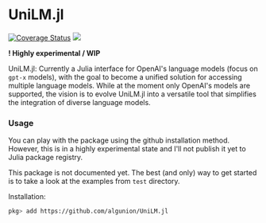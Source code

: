 # UniLM.jl
[![Coverage Status](https://coveralls.io/repos/github/algunion/UniLM.jl/badge.svg)](https://coveralls.io/github/algunion/UniLM.jl)
[![](https://img.shields.io/badge/%F0%9F%9B%A9%EF%B8%8F_tested_with-JET.jl-233f9a)](https://github.com/aviatesk/JET.jl)

**! Highly experimental / WIP**

UniLM.jl: Currently a Julia interface for OpenAI's language models (focus on `gpt-x` models), with the goal to become a unified solution for accessing multiple language models. While at the moment only OpenAI's models are supported, the vision is to evolve UniLM.jl into a versatile tool that simplifies the integration of diverse language models.

### Usage

You can play with the package using the github installation method. However, this is in a highly experimental state and I'll not publish it yet to Julia package registry.

This package is not documented yet. The best (and only) way to get started is to take a look at the examples from `test` directory.

Installation:

```bash
pkg> add https://github.com/algunion/UniLM.jl
```
